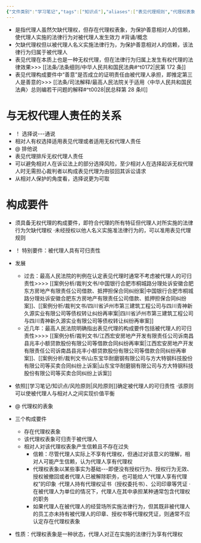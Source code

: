 ```yaml
---
{"文件类别":"学习笔记","tags":["知识点"],"aliases":["表见代理规则","代理权表象责任"],"dg-publish":true,"permalink":"/学习笔记/知识点/表见代理/","dgPassFrontmatter":true}
---
```


- 是指代理人虽然欠缺代理权，但存在代理权表象，为保护善意相对人的信赖，使代理人实施的法律行为对被代理人发生效力 #背诵/概念 
- 欠缺代理权但以被代理人名义实施法律行为，为保护善意相对人的信赖，该法律行为归属于被代理人
- 表见代理在本质上也是一种无权代理，但在法律行为归属上发生有权代理的法律效果>>> [[法条/法条细则/中华人民共和国民法典#^t0172\|民第 172 条]]
- 表见代理构成要件中“善意”是否成立的证明责任由被代理人承担，即推定第三人是善意的>>> [[法条/司法解释/最高人民法院关于适用〈中华人民共和国民法典〉总则编若干问题的解释#^t0028\|民总释第 28 条Ⅱ]]

# 与无权代理人责任的关系
- ！ 选择说---通说
- 相对人有权选择适用表见代理或者适用无权代理人责任
- @ 排他说
- 表见代理排斥无权代理人责任
- 可以避免相对人在诉讼法上的部分选择风险，至少相对人在选择起诉无权代理人时无需担心裁判者以构成表见代理为由驳回其诉讼请求
- 从相对人保护的角度看，选择说更为可取
# 构成要件
- 须具备无权代理的构成要件，即符合代理的所有特征但代理人对所实施的法律行为欠缺代理权
·未经授权以他人名义实施准法律行为的，可以准用表见代理规则
- ！ 特别要件：被代理人具有可归责性
- 发展
	- 过去：最高人民法院的判例在认定表见代理时通常不考虑被代理人的可归责性>>>> [[案例分析/裁判文书/中国银行合肥市桐城路分理处诉安徽合肥东方房地产有限责任公司借款、抵押担保合同纠纷案\|中国银行合肥市桐城路分理处诉安徽合肥东方房地产有限责任公司借款、抵押担保合同纠纷案]]、[[案例分析/裁判文书/四川省泸州市第三建筑工程公司与四川青神新久源实业有限公司等债权转让纠纷再审案\|四川省泸州市第三建筑工程公司与四川青神新久源实业有限公司等债权转让纠纷再审案]]
	- 近几年：最高人民法院明确指出表见代理的构成要件包括被代理人的可归责性>>>> [[案例分析/裁判文书/江西宏安房地产开发有限责任公司诉南昌县兆丰小额贷款股份有限公司等借款合同纠纷再审案\|江西宏安房地产开发有限责任公司诉南昌县兆丰小额贷款股份有限公司等借款合同纠纷再审案]]、[[案例分析/裁判文书/山东宝华耐磨钢有限公司与方大特钢科技股份有限公司等买卖合同纠纷上诉案\|山东宝华耐磨钢有限公司与方大特钢科技股份有限公司等买卖合同纠纷上诉案]]
- 依照[[学习笔记/知识点/风险原则\|风险原则]]确定被代理人的可归责性
·该原则可以使被代理人与相对人之间实现价值平衡

- @ 代理权的表象
- 三个构成要件
	- 存在代理权表象
	- 该代理权表象可归责于被代理人
	- 相对人对该代理权表象产生信赖且不存在过失
		- 信赖：尽管代理⼈实际上不享有代理权，但通过对该意义的理解，相对人可能产生信赖，认为代理人享有代理权
		- 代理权表象以某些事实为基础---即便没有授权行为、授权行为无效、授权被撤回或者代理人已被解除职务，也可能给人“代理人享有代理权”的印象
		·代理人持有代理权证书（授权委托书）、公司印章等凭证
		·在被代理人为单位的情况下，代理人在其中承担某种通常包含代理权的职务
		- 如果代理人在被代理人的经营场所实施法律行为，但其既非被代理人的员工亦未持有被代理人的印章、授权书等代理权凭证，则通常不应认定存在代理权表象
- 性质：代理权表象是一种状态，代理人对正在实施的法律行为享有代理权
